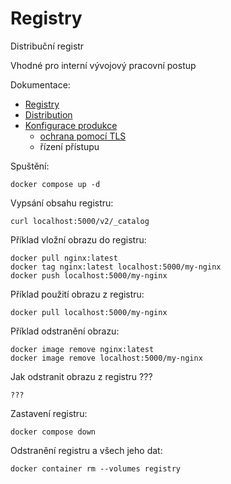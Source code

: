 # Registry

Distribuční registr

Vhodné pro interní vývojový pracovní postup

Dokumentace:
- [Registry](https://hub.docker.com/_/registry)
- [Distribution](https://distribution.github.io/distribution/)
- [Konfigurace produkce](https://distribution.github.io/distribution/about/configuration/)
    - [ochrana pomocí TLS](https://distribution.github.io/distribution/about/deploying/#run-an-externally-accessible-registry)
    - řízení přístupu

Spuštění:
```
docker compose up -d
```

Vypsání obsahu registru:
```
curl localhost:5000/v2/_catalog
```

Příklad vložní obrazu do registru:
```
docker pull nginx:latest
docker tag nginx:latest localhost:5000/my-nginx
docker push localhost:5000/my-nginx
```

Příklad použití obrazu z registru:
```
docker pull localhost:5000/my-nginx
```

Příklad odstranění obrazu:
```
docker image remove nginx:latest
docker image remove localhost:5000/my-nginx
```

Jak odstranit obrazu z registru ???
```
???
```

Zastavení registru:
```
docker compose down
```

Odstranění registru a všech jeho dat:
```
docker container rm --volumes registry
```
